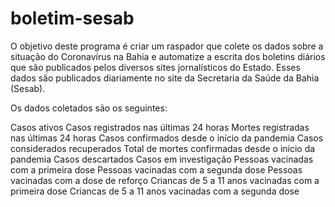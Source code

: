 # boletim-sesab

O objetivo deste programa é criar um raspador que colete os dados sobre a situação do Coronavírus na Bahia e automatize a escrita dos boletins diários que são publicados pelos diversos sites jornalísticos do Estado. Esses dados são publicados diariamente no site da Secretaria da Saúde da Bahia (Sesab).

Os dados coletados são os seguintes:

Casos ativos
Casos registrados nas últimas 24 horas
Mortes registradas nas últimas 24 horas
Casos confirmados desde o início da pandemia
Casos considerados recuperados
Total de mortes confirmadas desde o início da pandemia
Casos descartados
Casos em investigação
Pessoas vacinadas com a primeira dose
Pessoas vacinadas com a segunda dose
Pessoas vacinadas com a dose de reforço
Criancas de 5 a 11 anos vacinadas com a primeira dose
Criancas de 5 a 11 anos vacinadas com a segunda dose
